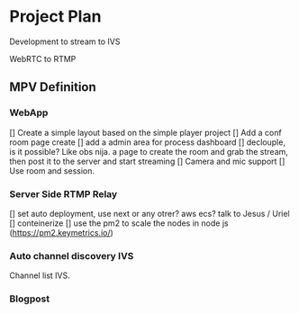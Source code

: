 # Project Plan
Development to stream to IVS

WebRTC to RTMP

## MPV Definition
### WebApp
[] Create a simple layout based on the simple player project
[] Add a conf room page create
[] add a admin area for process dashboard
[] declouple, is it possible?
    Like obs nija. a page to create the room and grab the stream, then post it to the server and start streaming
[] Camera and mic support
[] Use room and session.

### Server Side RTMP Relay
[] set auto deployment, use next or any otrer? aws ecs? talk to Jesus / Uriel
[] conteinerize
[] use the pm2 to scale the nodes in node js  (https://pm2.keymetrics.io/)

### Auto channel discovery IVS
Channel list IVS.

### Blogpost


